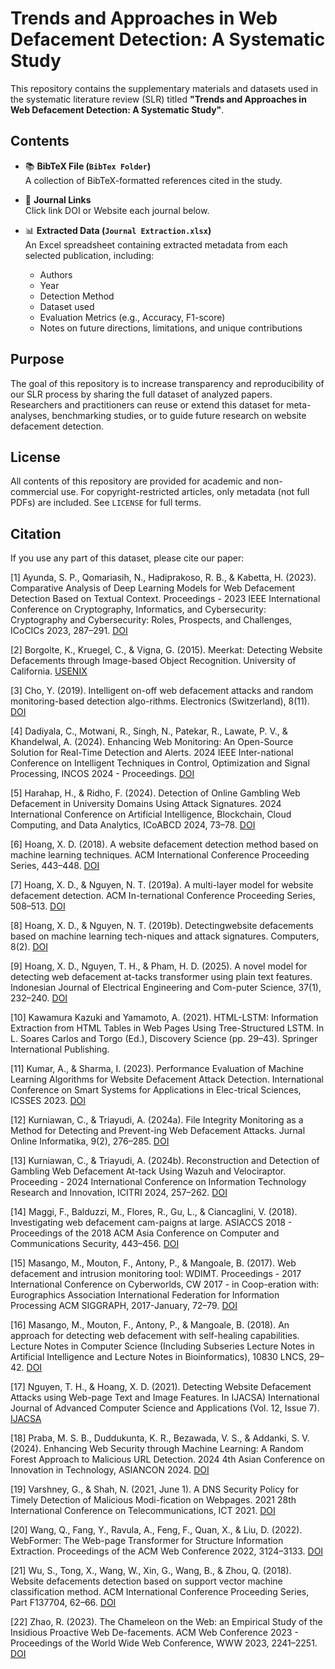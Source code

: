 # Trends and Approaches in Web Defacement Detection: A Systematic Study

This repository contains the supplementary materials and datasets used in the systematic literature review (SLR) titled **"Trends and Approaches in Web Defacement Detection: A Systematic Study"**.

## Contents

- 📚 **BibTeX File (`BibTex Folder`)**  
  A collection of BibTeX-formatted references cited in the study.

- 🔗 **Journal Links**  
  Click link DOI or Website each journal below.

- 📊 **Extracted Data (`Journal Extraction.xlsx`)**  
  An Excel spreadsheet containing extracted metadata from each selected publication, including:
  - Authors
  - Year
  - Detection Method
  - Dataset used
  - Evaluation Metrics (e.g., Accuracy, F1-score)
  - Notes on future directions, limitations, and unique contributions

## Purpose

The goal of this repository is to increase transparency and reproducibility of our SLR process by sharing the full dataset of analyzed papers. Researchers and practitioners can reuse or extend this dataset for meta-analyses, benchmarking studies, or to guide future research on website defacement detection.

## License

All contents of this repository are provided for academic and non-commercial use. For copyright-restricted articles, only metadata (not full PDFs) are included. See `LICENSE` for full terms.

## Citation

If you use any part of this dataset, please cite our paper:

[1] Ayunda, S. P., Qomariasih, N., Hadiprakoso, R. B., & Kabetta, H. (2023). Comparative Analysis of Deep Learning Models for Web Defacement Detection Based on Textual Context. Proceedings - 2023 IEEE International Conference on Cryptography, Informatics, and Cybersecurity: Cryptography and Cybersecurity: Roles, Prospects, and Challenges, ICoCICs 2023, 287–291. [DOI](https://doi.org/10.1109/ICoCICs58778.2023.10276697)

[2] Borgolte, K., Kruegel, C., & Vigna, G. (2015). Meerkat: Detecting Website Defacements through Image-based Object Recognition. University of California. [USENIX](https://www.usenix.org/conference/usenixsecurity15/technical-sessions/presentation/borgolte)

[3] Cho, Y. (2019). Intelligent on-off web defacement attacks and random monitoring-based detection algo-rithms. Electronics (Switzerland), 8(11). [DOI](https://doi.org/10.3390/electronics8111338)

[4] Dadiyala, C., Motwani, R., Singh, N., Patekar, R., Lawate, P. V., & Khandelwal, A. (2024). Enhancing Web Monitoring: An Open-Source Solution for Real-Time Detection and Alerts. 2024 IEEE Inter-national Conference on Intelligent Techniques in Control, Optimization and Signal Processing, INCOS 2024 - Proceedings. [DOI](https://doi.org/10.1109/INCOS59338.2024.10527584)

[5] Harahap, H., & Ridho, F. (2024). Detection of Online Gambling Web Defacement in University Domains Using Attack Signatures. 2024 International Conference on Artificial Intelligence, Blockchain, Cloud Computing, and Data Analytics, ICoABCD 2024, 73–78. [DOI](https://doi.org/10.1109/ICoABCD63526.2024.10704413)

[6] Hoang, X. D. (2018). A website defacement detection method based on machine learning techniques. ACM International Conference Proceeding Series, 443–448. [DOI](https://doi.org/10.1145/3287921.3287975)

[7] Hoang, X. D., & Nguyen, N. T. (2019a). A multi-layer model for website defacement detection. ACM In-ternational Conference Proceeding Series, 508–513. [DOI](https://doi.org/10.1145/3368926.3369730)

[8] Hoang, X. D., & Nguyen, N. T. (2019b). Detectingwebsite defacements based on machine learning tech-niques and attack signatures. Computers, 8(2). [DOI](https://doi.org/10.3390/computers8020035)

[9] Hoang, X. D., Nguyen, T. H., & Pham, H. D. (2025). A novel model for detecting web defacement at-tacks transformer using plain text features. Indonesian Journal of Electrical Engineering and Com-puter Science, 37(1), 232–240. [DOI](https://doi.org/10.11591/ijeecs.v37.i1.pp232-240)

[10] Kawamura Kazuki and Yamamoto, A. (2021). HTML-LSTM: Information Extraction from HTML Tables in Web Pages Using Tree-Structured LSTM. In L. Soares Carlos and Torgo (Ed.), Discovery Science (pp. 29–43). Springer International Publishing.

[11] Kumar, A., & Sharma, I. (2023). Performance Evaluation of Machine Learning Algorithms for Website Defacement Attack Detection. International Conference on Smart Systems for Applications in Elec-trical Sciences, ICSSES 2023. [DOI](https://doi.org/10.1109/ICSSES58299.2023.10201194)

[12] Kurniawan, C., & Triayudi, A. (2024a). File Integrity Monitoring as a Method for Detecting and Prevent-ing Web Defacement Attacks. Jurnal Online Informatika, 9(2), 276–285. [DOI](https://doi.org/10.15575/join.v9i2.1326)

[13] Kurniawan, C., & Triayudi, A. (2024b). Reconstruction and Detection of Gambling Web Defacement At-tack Using Wazuh and Velociraptor. Proceeding - 2024 International Conference on Information Technology Research and Innovation, ICITRI 2024, 257–262. [DOI](https://doi.org/10.1109/ICITRI62858.2024.10699215)

[14] Maggi, F., Balduzzi, M., Flores, R., Gu, L., & Ciancaglini, V. (2018). Investigating web defacement cam-paigns at large. ASIACCS 2018 - Proceedings of the 2018 ACM Asia Conference on Computer and Communications Security, 443–456. [DOI](https://doi.org/10.1145/3196494.3196542)

[15] Masango, M., Mouton, F., Antony, P., & Mangoale, B. (2017). Web defacement and intrusion monitoring tool: WDIMT. Proceedings - 2017 International Conference on Cyberworlds, CW 2017 - in Coop-eration with: Eurographics Association International Federation for Information Processing ACM SIGGRAPH, 2017-January, 72–79. [DOI](https://doi.org/10.1109/CW.2017.55)

[16] Masango, M., Mouton, F., Antony, P., & Mangoale, B. (2018). An approach for detecting web defacement with self-healing capabilities. Lecture Notes in Computer Science (Including Subseries Lecture Notes in Artificial Intelligence and Lecture Notes in Bioinformatics), 10830 LNCS, 29–42. [DOI](https://doi.org/10.1007/978-3-662-56672-5_3)

[17] Nguyen, T. H., & Hoang, X. D. (2021). Detecting Website Defacement Attacks using Web-page Text and Image Features. In IJACSA) International Journal of Advanced Computer Science and Applications (Vol. 12, Issue 7). [IJACSA](www.ijacsa.thesai.org)

[18] Praba, M. S. B., Duddukunta, K. R., Bezawada, V. S., & Addanki, S. V. (2024). Enhancing Web Security through Machine Learning: A Random Forest Approach to Malicious URL Detection. 2024 4th Asian Conference on Innovation in Technology, ASIANCON 2024. [DOI](https://doi.org/10.1109/ASIANCON62057.2024.10837992)

[19] Varshney, G., & Shah, N. (2021, June 1). A DNS Security Policy for Timely Detection of Malicious Modi-fication on Webpages. 2021 28th International Conference on Telecommunications, ICT 2021. [DOI](https://doi.org/10.1109/ICT52184.2021.9511514)

[20] Wang, Q., Fang, Y., Ravula, A., Feng, F., Quan, X., & Liu, D. (2022). WebFormer: The Web-page Transformer for Structure Information Extraction. Proceedings of the ACM Web Conference 2022, 3124–3133. [DOI](https://doi.org/10.1145/3485447.3512032)

[21] Wu, S., Tong, X., Wang, W., Xin, G., Wang, B., & Zhou, Q. (2018). Website defacements detection based on support vector machine classification method. ACM International Conference Proceeding Series, Part F137704, 62–66. [DOI](https://doi.org/10.1145/3219788.3219804)

[22] Zhao, R. (2023). The Chameleon on the Web: an Empirical Study of the Insidious Proactive Web De-facements. ACM Web Conference 2023 - Proceedings of the World Wide Web Conference, WWW 2023, 2241–2251. [DOI](https://doi.org/10.1145/3543507.3583377)
